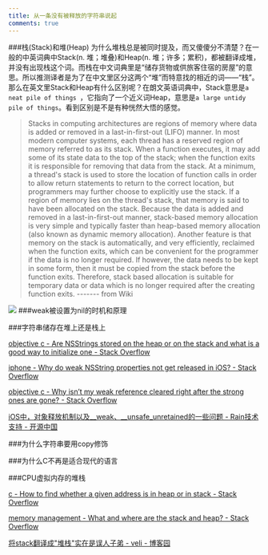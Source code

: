 ```yaml
---
title: 从一条没有被释放的字符串说起
comments: true
---
```


###栈(Stack)和堆(Heap)
为什么堆栈总是被同时提及，而又傻傻分不清楚？在一般的中英词典中Stack(n. 堆；堆叠)和Heap(n. 堆；许多；累积)，都被翻译成堆，并没有出现栈这个词。而栈在中文词典里是“储存货物或供旅客住宿的房屋”的意思。所以推测译者是为了在中文里区分这两个“堆”而特意找的相近的词——“栈”。
那么在英文里Stack和Heap有什么区别呢？在朗文英语词典中，Stack意思是`a neat pile of things `，它指向了一个近义词Heap，意思是`a large untidy pile of things`。看到区别是不是有种恍然大悟的感觉。

> Stacks in computing architectures are regions of memory where data is added or removed in a last-in-first-out (LIFO) manner.
In most modern computer systems, each thread has a reserved region of memory referred to as its stack. When a function executes, it may add some of its state data to the top of the stack; when the function exits it is responsible for removing that data from the stack. At a minimum, a thread's stack is used to store the location of function calls in order to allow return statements to return to the correct location, but programmers may further choose to explicitly use the stack. If a region of memory lies on the thread's stack, that memory is said to have been allocated on the stack.
Because the data is added and removed in a last-in-first-out manner, stack-based memory allocation is very simple and typically faster than heap-based memory allocation (also known as dynamic memory allocation). Another feature is that memory on the stack is automatically, and very efficiently, reclaimed when the function exits, which can be convenient for the programmer if the data is no longer required. If however, the data needs to be kept in some form, then it must be copied from the stack before the function exits. Therefore, stack based allocation is suitable for temporary data or data which is no longer required after the creating function exits. ------- from Wiki

![ ]( /assets/_site/img/9c2VH.png )
###weak被设置为nil的时机和原理


###字符串储存在堆上还是栈上


[objective c - Are NSStrings stored on the heap or on the stack and what is a good way to initialize one - Stack Overflow](https://stackoverflow.com/questions/7376261/are-nsstrings-stored-on-the-heap-or-on-the-stack-and-what-is-a-good-way-to-initi)

[iphone - Why do weak NSString properties not get released in iOS? - Stack Overflow](https://stackoverflow.com/questions/11107729/why-do-weak-nsstring-properties-not-get-released-in-ios)

[objective c - Why isn’t my weak reference cleared right after the strong ones are gone? - Stack Overflow](https://stackoverflow.com/questions/15266367/why-isn-t-my-weak-reference-cleared-right-after-the-strong-ones-are-gone)

[iOS中，对象释放机制以及__weak、__unsafe_unretained的一些问题 - Rain技术支持 - 开源中国](https://my.oschina.net/rainwz/blog/1835660)

###为什么字符串要用copy修饰

###为什么C不再是适合现代的语言

###CPU虚拟内存的堆栈

[c - How to find whether a given address is in heap or in stack - Stack Overflow](https://stackoverflow.com/questions/33798216/how-to-find-whether-a-given-address-is-in-heap-or-in-stack)

[memory management - What and where are the stack and heap? - Stack Overflow](https://stackoverflow.com/questions/79923/what-and-where-are-the-stack-and-heap)

[将stack翻译成"堆栈"实在是误人子弟 - veli - 博客园](https://www.cnblogs.com/idorax/p/6277906.html)
